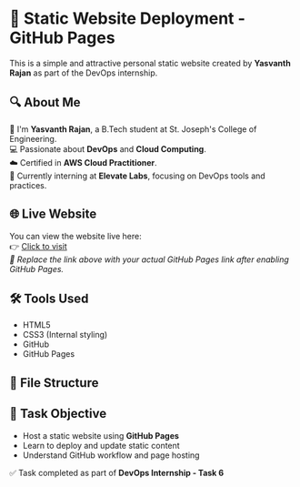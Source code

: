 # 🚀 Static Website Deployment - GitHub Pages

This is a simple and attractive personal static website created by **Yasvanth Rajan** as part of the DevOps internship.

## 🔍 About Me

👋 I'm **Yasvanth Rajan**, a B.Tech student at St. Joseph's College of Engineering.  
💻 Passionate about **DevOps** and **Cloud Computing**.  
☁️ Certified in **AWS Cloud Practitioner**.  
🔧 Currently interning at **Elevate Labs**, focusing on DevOps tools and practices.

## 🌐 Live Website

You can view the website live here:  
👉 [Click to visit](https://yasvanthrajan.github.io/devops-tasks6/)  
*📌 Replace the link above with your actual GitHub Pages link after enabling GitHub Pages.*

## 🛠 Tools Used

- HTML5  
- CSS3 (Internal styling)  
- GitHub  
- GitHub Pages

## 📁 File Structure

## 📌 Task Objective

- Host a static website using **GitHub Pages**
- Learn to deploy and update static content
- Understand GitHub workflow and page hosting


✅ Task completed as part of **DevOps Internship - Task 6**


